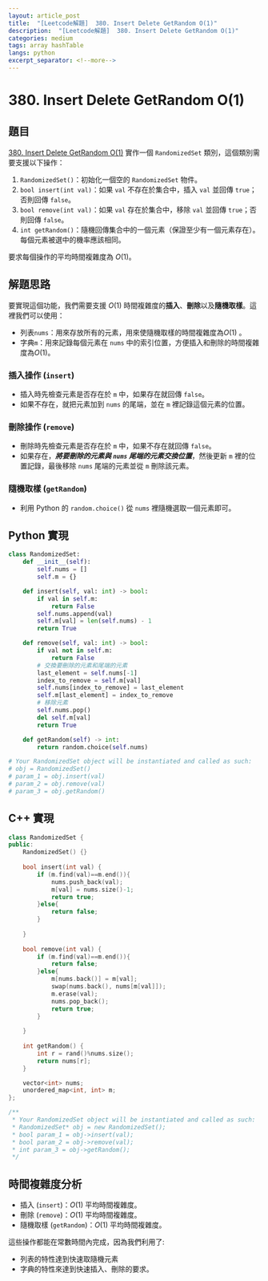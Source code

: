 ```yaml
---
layout: article_post
title:  "[Leetcode解題]  380. Insert Delete GetRandom O(1)"
description:  "[Leetcode解題]  380. Insert Delete GetRandom O(1)"
categories: medium
tags: array hashTable
langs: python
excerpt_separator: <!--more-->
---
```


# 380. Insert Delete GetRandom O(1)

## 題目
[380. Insert Delete GetRandom O(1)](https://leetcode.com/problems/insert-delete-getrandom-o1/)
實作一個 `RandomizedSet` 類別，這個類別需要支援以下操作：

1. `RandomizedSet()`：初始化一個空的 `RandomizedSet` 物件。
2. `bool insert(int val)`：如果 `val` 不存在於集合中，插入 `val` 並回傳 `true`；否則回傳 `false`。
3. `bool remove(int val)`：如果 `val` 存在於集合中，移除 `val` 並回傳 `true`；否則回傳 `false`。
4. `int getRandom()`：隨機回傳集合中的一個元素（保證至少有一個元素存在）。每個元素被選中的機率應該相同。

要求每個操作的平均時間複雜度為 $O(1)$。

## 解題思路

要實現這個功能，我們需要支援 $O(1)$ 時間複雜度的**插入**、**刪除**以及**隨機取樣**。這裡我們可以使用：
- 列表`nums`：用來存放所有的元素，用來使隨機取樣的時間複雜度為$O(1)$ 。
- 字典`m`：用來記錄每個元素在 `nums` 中的索引位置，方便插入和刪除的時間複雜度為$O(1)$。

### 插入操作 (`insert`)
- 插入時先檢查元素是否存在於 `m` 中，如果存在就回傳 `false`。
- 如果不存在，就把元素加到 `nums` 的尾端，並在 `m` 裡記錄這個元素的位置。

### 刪除操作 (`remove`)
- 刪除時先檢查元素是否存在於 `m` 中，如果不存在就回傳 `false`。
- 如果存在，***將要刪除的元素與 `nums` 尾端的元素交換位置***，然後更新 `m` 裡的位置記錄，最後移除 `nums` 尾端的元素並從 `m` 刪除該元素。

### 隨機取樣 (`getRandom`)
- 利用 Python 的 `random.choice()` 從 `nums` 裡隨機選取一個元素即可。

## Python 實現

```python
class RandomizedSet:
    def __init__(self):
        self.nums = []
        self.m = {}

    def insert(self, val: int) -> bool:
        if val in self.m:
            return False
        self.nums.append(val)
        self.m[val] = len(self.nums) - 1
        return True

    def remove(self, val: int) -> bool:
        if val not in self.m:
            return False
        # 交換要刪除的元素和尾端的元素
        last_element = self.nums[-1]
        index_to_remove = self.m[val]
        self.nums[index_to_remove] = last_element
        self.m[last_element] = index_to_remove
        # 移除元素
        self.nums.pop()
        del self.m[val]
        return True

    def getRandom(self) -> int:
        return random.choice(self.nums)

# Your RandomizedSet object will be instantiated and called as such:
# obj = RandomizedSet()
# param_1 = obj.insert(val)
# param_2 = obj.remove(val)
# param_3 = obj.getRandom()
```

## C++ 實現
```cpp
class RandomizedSet {
public:
    RandomizedSet() {}
    
    bool insert(int val) {
        if (m.find(val)==m.end()){
            nums.push_back(val);
            m[val] = nums.size()-1;
            return true;
        }else{
            return false;
        }
        
    }
    
    bool remove(int val) {
        if (m.find(val)==m.end()){
            return false;
        }else{
            m[nums.back()] = m[val];
            swap(nums.back(), nums[m[val]]);
            m.erase(val);
            nums.pop_back();
            return true;
        }
        
    }
    
    int getRandom() {
        int r = rand()%nums.size();
        return nums[r];
    }

    vector<int> nums;
    unordered_map<int, int> m;
};

/**
 * Your RandomizedSet object will be instantiated and called as such:
 * RandomizedSet* obj = new RandomizedSet();
 * bool param_1 = obj->insert(val);
 * bool param_2 = obj->remove(val);
 * int param_3 = obj->getRandom();
 */
```

## 時間複雜度分析
- 插入 (`insert`)：$O(1)$ 平均時間複雜度。
- 刪除 (`remove`)：$O(1)$ 平均時間複雜度。
- 隨機取樣 (`getRandom`)：$O(1)$ 平均時間複雜度。

這些操作都能在常數時間內完成，因為我們利用了:
- 列表的特性達到快速取隨機元素
- 字典的特性來達到快速插入、刪除的要求。
